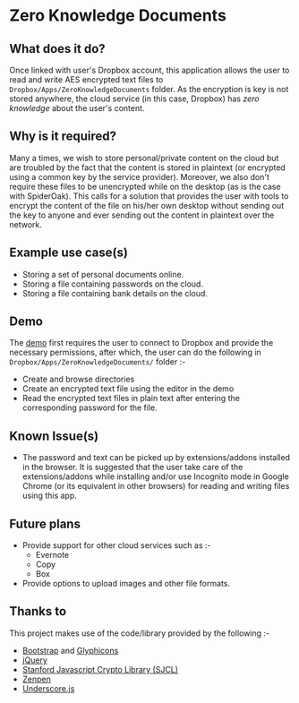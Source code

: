 Zero Knowledge Documents
========================

What does it do?
---------------

Once linked with user's Dropbox account, this application allows the user to read and write AES encrypted text files to `Dropbox/Apps/ZeroKnowledgeDocuments` folder. As the encryption is key is not stored anywhere, the cloud service (in this case, Dropbox) has *zero knowledge* about the user's content.


Why is it required?
-------------------

Many a times, we wish to store personal/private content on the cloud but are troubled by the fact that the content is stored in plaintext (or encrypted using a common key by the service provider). Moreover, we also don't require these files to be unencrypted while on the desktop (as is the case with SpiderOak). This calls for a solution that provides the user with tools to encrypt the content of the file on his/her own desktop without sending out the key to anyone and ever sending out the content in plaintext over the network. 


Example use case(s)
----------------

* Storing a set of personal documents online.
* Storing a file containing passwords on the cloud.
* Storing a file containing bank details on the cloud.

Demo
----

The [demo](https://rajatkhanduja.github.io/ZeroKnowledgeDocuments/) first requires the user to connect to Dropbox and provide the necessary permissions, after which, the user can do the following in `Dropbox/Apps/ZeroKnowledgeDocuments/` folder :-

 
* Create and browse directories
* Create an encrypted text file using the editor in the demo
* Read the encrypted text files in plain text after entering the corresponding password for the file. 

Known Issue(s)
------------
* The password and text can be picked up by extensions/addons installed in the browser. It is suggested that the user take care of the extensions/addons while installing and/or use Incognito mode in Google Chrome (or its equivalent in other browsers) for reading and writing files using this app.

Future plans
------------
* Provide support for other cloud services such as :-
  * Evernote
  * Copy
  * Box
* Provide options to upload images and other file formats.

Thanks to
---------

This project makes use of the code/library provided by the following :-

* [Bootstrap](http://getbootstrap.com/2.3.2/) and [Glyphicons](http://glyphicons.com/)
* [jQuery](http://jquery.com/)
* [Stanford Javascript Crypto Library (SJCL)](crypto.stanford.edu/sjcl/)
* [Zenpen](https://github.com/tholman/zenpen)
* [Underscore.js](http://underscorejs.org/)
